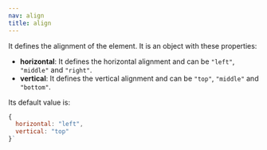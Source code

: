 ```yaml
---
nav: align
title: align
---
```


It defines the alignment of the element. It is an object with these properties:

- **horizontal**: It defines the horizontal alignment and can be `"left"`, `"middle"` and `"right"`.
- **vertical**: It defines the vertical alignment and can be `"top"`, `"middle"` and `"bottom"`.

Its default value is:

```javascript
{
  horizontal: "left",
  vertical: "top"
}`
```
